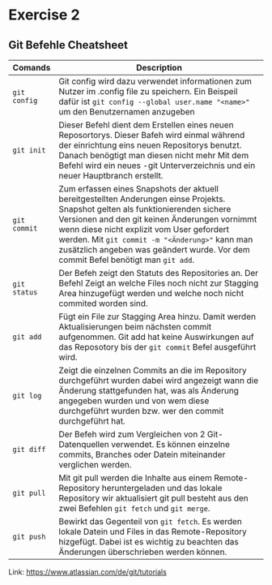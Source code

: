 # Exercise 2
## Git Befehle Cheatsheet
| Comands | Description |
| ----------------- | -------------------------- |
| ``git config`` | Git config  wird dazu verwendet informationen zum Nutzer im .config file zu speichern. Ein Beispeil dafür ist ```git config --global user.name "<name>"``` um den Benutzernamen anzugeben
| ```git init``` | Dieser Befehl dient dem Erstellen eines neuen Reposortorys. Dieser Bafeh wird einmal während der einrichtung eins neuen Repositorys benutzt. Danach benögtigt man diesen nicht mehr Mit dem Befehl wird ein neues -git Unterverzeichnis und ein neuer Hauptbranch erstellt. |
|```git commit```| Zum erfassen eines Snapshots der aktuell bereitgestellten Anderungen einse Projekts. Snapshot gelten als funktionierenden sichere Versionen and den git keinen Änderungen vornimmt wenn diese nicht explizit vom User gefordert werden. Mit ```git commit -m "<Änderung>"``` kann man zusätzlich angeben was geändert wurde. Vor dem commit Befel benötigt man ```git add```. |
|```git status```| Der Befeh zeigt  den Statuts des Repositories an. Der Befehl Zeigt an welche Files noch nicht zur Stagging Area hinzugefügt werden und welche noch nicht commited worden sind.|
|```git add```| Fügt ein File zur Stagging Area hinzu. Damit werden Aktualisierungen beim nächsten commit aufgenommen. Git add hat keine Auswirkungen auf das Reposotory bis der ```git commit```  Befel ausgeführt wird.|
|```git log```| Zeigt die einzelnen Commits an die im Repository durchgeführt wurden dabei wird angezeigt wann die Änderung stattgefunden hat, was als Änderung angegeben wurden und von wem diese durchgeführt wurden bzw. wer den commit durchgeführt hat. |
|```git diff```| Der Befeh wird zum Vergleichen von 2 Git-Datenquellen verwendet. Es können einzelne commits, Branches oder Datein miteinander verglichen werden. |
|```git pull```| Mit git pull werden die Inhalte aus einem Remote-Repository heruntergeladen und das lokale Repository wir aktualisiert git pull besteht aus den zwei Befehlen ```git fetch``` und ```git merge```.  |
|```git push```| Bewirkt das Gegenteil von ```git fetch```. Es werden lokale Datein und Files in das Remote-Repository hizgefügt. Dabei ist es wichtig zu beachten das Änderungen überschrieben werden können. |
  
Link: https://www.atlassian.com/de/git/tutorials 